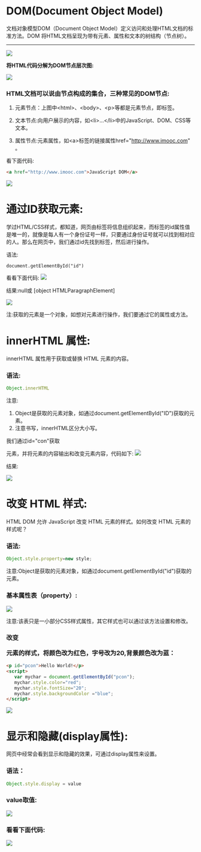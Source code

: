 # DOM(Document Object Model)
文档对象模型DOM（Document Object Model）定义访问和处理HTML文档的标准方法。DOM 将HTML文档呈现为带有元素、属性和文本的树结构（节点树）。

---
![](http://img.mukewang.com/52e4be610001c67307860420.jpg)

__将HTML代码分解为DOM节点层次图:__

![](http://img.mukewang.com/52e4bd0f0001dd8d04830279.jpg)

### HTML文档可以说由节点构成的集合，三种常见的DOM节点:
1. 元素节点：上图中\<html>、\<body>、\<p>等都是元素节点，即标签。

2. 文本节点:向用户展示的内容，如\<li>...\</li>中的JavaScript、DOM、CSS等文本。

3. 属性节点:元素属性，如\<a>标签的链接属性href="http://www.imooc.com" 。

看下面代码:
```html
<a href="http://www.imooc.com">JavaScript DOM</a>
```

![](http://img.mukewang.com/52e4bdb80001064c04480196.jpg)


# 通过ID获取元素:
学过HTML/CSS样式，都知道，网页由标签将信息组织起来，而标签的id属性值是唯一的，就像是每人有一个身份证号一样，只要通过身份证号就可以找到相对应的人。那么在网页中，我们通过id先找到标签，然后进行操作。

语法:
```javascirpt
document.getElementById("id")
```
看看下面代码:
![](http://img.mukewang.com/52e4c5950001054207900423.jpg)

结果:null或 [object HTMLParagraphElement]

![](http://img.mukewang.com/52e4c6080001734c03800275.jpg)

注:获取的元素是一个对象，如想对元素进行操作，我们要通过它的属性或方法。

# innerHTML 属性:
innerHTML 属性用于获取或替换 HTML 元素的内容。

### 语法:
```javascript
Object.innerHTML
```

注意:
1. Object是获取的元素对象，如通过document.getElementById("ID")获取的元素。
2. 注意书写，innerHTML区分大小写。

我们通过id="con"获取<p> 元素，并将元素的内容输出和改变元素内容，代码如下:
![](http://img.mukewang.com/52e4cd080001f01507220418.jpg)
  
结果:

![](http://img.mukewang.com/52e4cb5c000187ce03740251.jpg)

# 改变 HTML 样式:
HTML DOM 允许 JavaScript 改变 HTML 元素的样式。如何改变 HTML 元素的样式呢？

### 语法:
```javascript
Object.style.property=new style;
```
注意:Object是获取的元素对象，如通过document.getElementById("id")获取的元素。

### 基本属性表（property）:
![](http://img.mukewang.com/52e4d4240001dd6c04850229.jpg)

注意:该表只是一小部分CSS样式属性，其它样式也可以通过该方法设置和修改。

### 改变 <p> 元素的样式，将颜色改为红色，字号改为20,背景颜色改为蓝：
  
```html
<p id="pcon">Hello World!</p>
<script>
   var mychar = document.getElementById("pcon");
   mychar.style.color="red";
   mychar.style.fontSize="20";
   mychar.style.backgroundColor ="blue";
</script>
```
![](http://img.mukewang.com/52e4d6ae000177d203770253.jpg)

# 显示和隐藏(display属性):
网页中经常会看到显示和隐藏的效果，可通过display属性来设置。

### 语法：
```javascript
Object.style.display = value
```

### value取值:
![](http://img.mukewang.com/52e4dba5000179da04110095.jpg)

### 看看下面代码:

![](http://img.mukewang.com/52e4dcf50001bead09310689.jpg)
